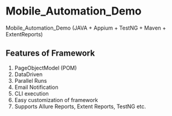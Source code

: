 # Mobile_Automation_Demo
Mobile_Automation_Demo (JAVA + Appium + TestNG + Maven + ExtentReports)

## Features of Framework
1. PageObjectModel (POM)
2. DataDriven
3. Parallel Runs
4. Email Notification
5. CLI execution
6. Easy customization of framework 
7. Supports Allure Reports, Extent Reports, TestNG etc.